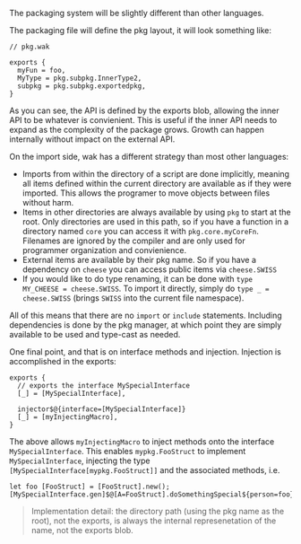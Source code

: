 The packaging system will be slightly different than other languages.

The packaging file will define the pkg layout, it will look something like:

```
// pkg.wak

exports {
  myFun = foo,
  MyType = pkg.subpkg.InnerType2,
  subpkg = pkg.subpkg.exportedpkg,
}
```

As you can see, the API is defined by the exports blob, allowing the inner API to be whatever is convienient.
This is useful if the inner API needs to expand as the complexity of the package grows. Growth can happen
internally without impact on the external API.

On the import side, wak has a different strategy than most other languages:

- Imports from within the directory of a script are done implicitly, meaning all items defined within the current directory
  are available as if they were imported. This allows the programer to move objects between files without harm.
- Items in other directories are always available by using `pkg` to start at the root. Only directories are used in this
  path, so if you have a function in a directory named `core` you can access it with `pkg.core.myCoreFn`. Filenames are
  ignored by the compiler and are only used for programmer organization and convienience. 
- External items are available by their pkg name. So if you have a dependency on `cheese` you can access public
  items via `cheese.SWISS`
- If you would like to do type renaming, it can be done with `type MY_CHEESE = cheese.SWISS`. To import it directly,
  simply do `type _ = cheese.SWISS` (brings `SWISS` into the current file namespace).

All of this means that there are no `import` or `include` statements. Including dependencies is done by the pkg
manager, at which point they are simply available to be used and type-cast as needed.

One final point, and that is on interface methods and injection. Injection is accomplished in the exports:

```
exports {
  // exports the interface MySpecialInterface
  [_] = [MySpecialInterface],
  
  injector$@{interface=[MySpecialInterface]}
  [_] = [myInjectingMacro],
}
```

The above allows `myInjectingMacro` to inject methods onto the interface `MySpecialInterface`.
This enables `mypkg.FooStruct` to implement `MySpecialInterface`, injecting the type `[MySpecialInterface[mypkg.FooStruct]]`
and the associated methods, i.e. 

```
let foo [FooStruct] = [FooStruct].new();
[MySpecialInterface.gen]$@[A=FooStruct].doSomethingSpecial${person=foo}
```

> Implementation detail: the directory path (using the pkg name as the root), not the exports, is always the 
> internal represenetation of the name, not the exports blob.
